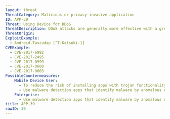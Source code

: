 ```yaml
---
layout: threat
ThreatCategory: Malicious or privacy-invasive application
ID: APP-39
Threat: Using Device for DDoS
ThreatDescription: DDoS attacks are generally more effective with a greater number of systems an attacker can control. As many DDoS attack techniques only require a given participant to generate a small amount of network traffic, such as a spoofed DNS query used in a reflection attack, they can be easily generated from a mobile device. Given the high volume of these devices, the ability for an attacker to compromise a large number in a short time with trojan apps, and their potential to launch attacks from multiple networks (e.g., Wi-Fi and celluar connections, ) they are likely intermediary targets in DDoS campaigns.
ThreatOrigin:
ExploitExample:
  - Android.Tascudap [^T-Katsuki-1]
CVEExample:
  - CVE-2017-6982
  - CVE-2017-2495
  - CVE-2017-0599
  - CVE-2017-0600
  - CVE-2017-0603
PossibleCountermeasures:
    Mobile Device User:
      - To reduce the risk of installing apps with trojan functionality, only download apps from official app stores.
      - Use malware detection apps that identify malware by anomalous network activity.
    Enterprise:
      - Use malware detection apps that identify malware by anomalous network activity.
title: APP-39
rawID: 39
---
```

